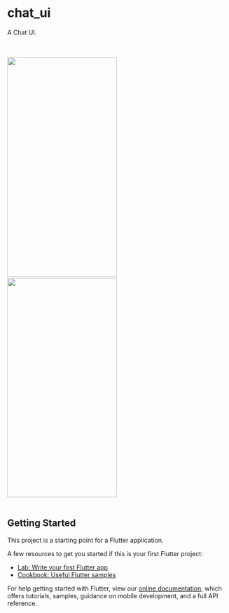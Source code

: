 # chat_ui

A Chat UI.

<br><br>
<img src="https://user-images.githubusercontent.com/59438382/127189840-bf883e50-97ec-4844-a366-4f4d5d1b9141.jpeg" width="250" height="500">
&nbsp;&nbsp;&nbsp;&nbsp;&nbsp;
<img src="https://user-images.githubusercontent.com/59438382/127189456-66b03f5c-a36b-420e-8008-5471f0ca7467.jpeg" width="250" height="500">
<br><br>


## Getting Started

This project is a starting point for a Flutter application.

A few resources to get you started if this is your first Flutter project:

- [Lab: Write your first Flutter app](https://flutter.dev/docs/get-started/codelab)
- [Cookbook: Useful Flutter samples](https://flutter.dev/docs/cookbook)

For help getting started with Flutter, view our
[online documentation](https://flutter.dev/docs), which offers tutorials,
samples, guidance on mobile development, and a full API reference.
